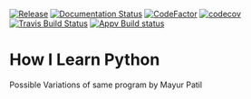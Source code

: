 [![Release](https://img.shields.io/badge/release-early-green.svg)]() [![Documentation Status](https://readthedocs.org/projects/how-i-learn-python/badge/?version=latest)](http://how-i-learn-python.readthedocs.io/en/latest/?badge=latest) [![CodeFactor](https://www.codefactor.io/repository/github/ramlaxman/how-i-learn-python/badge)](https://www.codefactor.io/repository/github/ramlaxman/how-i-learn-python) [![codecov](https://codecov.io/gh/ramlaxman/How-I-Learn-Python/branch/master/graph/badge.svg)](https://codecov.io/gh/ramlaxman/How-I-Learn-Python)  [![Travis Build Status](https://travis-ci.org/ramlaxman/how-i-learn-python.svg?branch=master)](https://travis-ci.org/ramlaxman/how-i-learn-python)  [![Appv Build status](https://ci.appveyor.com/api/projects/status/saspb5rnumuvcgtt?svg=true)](https://ci.appveyor.com/project/ramlaxman/how-i-learn-python)


# How I Learn Python
Possible Variations of same program by Mayur Patil

